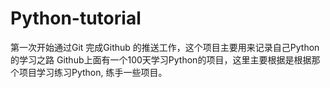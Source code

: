 # Python-tutorial

第一次开始通过Git 完成Github 的推送工作，这个项目主要用来记录自己Python的学习之路
Github上面有一个100天学习Python的项目，这里主要根据是根据那个项目学习练习Python,
练手一些项目。
